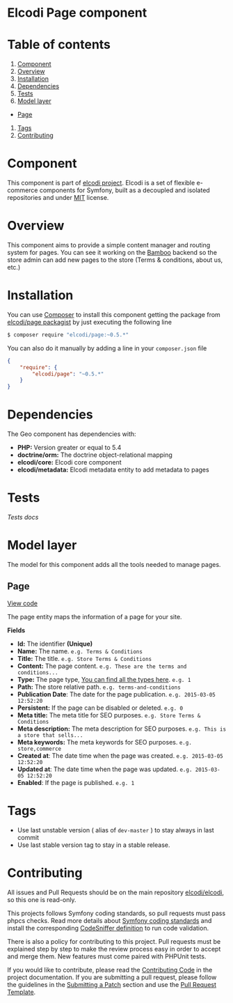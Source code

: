 Elcodi Page component
=====================

# Table of contents

1. [Component](#component)
1. [Overview](#overview)
1. [Installation](#installation)
1. [Dependencies](#dependencies)
1. [Tests](#tests)
1. [Model layer](#model-layer)
  * [Page](#page)
1. [Tags](#tags)
1. [Contributing](#contributing)

# Component

This component is part of [elcodi project](https://github.com/elcodi).
Elcodi is a set of flexible e-commerce components for Symfony, built as a
decoupled and isolated repositories and under [MIT] license.

# Overview

This component aims to provide a simple content manager and routing system for
pages.
You can see it working on the [Bamboo] backend so the store admin can add new
pages to the store (Terms & conditions, about us, etc.)

# Installation

You can use [Composer] to install this component getting the package from
[elcodi/page packagist](https://packagist.org/packages/elcodi/page) by just
executing the following line

``` bash
$ composer require "elcodi/page:~0.5.*"
```

You can also do it manually by adding a line in your `composer.json` file

``` json
{
    "require": {
        "elcodi/page": "~0.5.*"
    }
}

```

# Dependencies

The Geo component has dependencies with:
- **PHP:** Version greater or equal to 5.4
- **doctrine/orm:** The doctrine object-relational mapping
- **elcodi/core:** Elcodi core component
- **elcodi/metadata:** Elcodi metadata entity to add metadata to pages

# Tests

*Tests docs*

# Model layer

The model for this component adds all the tools needed to manage pages.

## Page

[View code](https://github.com/elcodi/Page/blob/master/Entity/Page.php)

The page entity maps the information of a page for your site.

**Fields**
- **Id:** The identifier **(Unique)**
- **Name:** The name. `e.g. Terms & Conditions`
- **Title:** The title. `e.g. Store Terms & Conditions`
- **Content:** The page content. `e.g. These are the terms and conditions...`
- **Type:** The page type,
[You can find all the types here](https://github.com/elcodi/Page/blob/master/ElcodiPageTypes.php).
`e.g. 1`
- **Path:** The store relative path. `e.g. terms-and-conditions`
- **Publication Date**: The date for the page publication. `e.g. 2015-03-05
12:52:20`
- **Persistent:** If the page can be disabled or deleted. `e.g. 0`
- **Meta title:** The meta title for SEO purposes. `e.g. Store Terms &
Conditions`
- **Meta description:** The meta description for SEO purposes. `e.g. This is a
store that sells...`
- **Meta keywords:** The meta keywords for SEO purposes. `e.g. store,commerce`
- **Created at**: The date time when the page was created. `e.g. 2015-03-05
12:52:20`
- **Updated at**: The date time when the page was updated. `e.g. 2015-03-05
12:52:20`
- **Enabled**: If the page is published. `e.g. 1`

# Tags

* Use last unstable version ( alias of `dev-master` ) to stay always in last
commit
* Use last stable version tag to stay in a stable release.

# Contributing

All issues and Pull Requests should be on the main repository
[elcodi/elcodi](https://github.com/elcodi/elcodi), so this one is read-only.

This projects follows Symfony coding standards, so pull requests must pass
phpcs checks. Read more details about
[Symfony coding standards](http://symfony.com/doc/current/contributing/code/standards.html)
and install the corresponding [CodeSniffer definition](https://github.com/escapestudios/Symfony2-coding-standard)
to run code validation.

There is also a policy for contributing to this project. Pull requests must
be explained step by step to make the review process easy in order to
accept and merge them. New features must come paired with PHPUnit tests.

If you would like to contribute, please read the [Contributing Code][1] in the
project documentation. If you are submitting a pull request, please follow the
guidelines in the [Submitting a Patch][2] section and use the
[Pull Request Template][3].

[1]: http://symfony.com/doc/current/contributing/code/index.html
[2]: http://symfony.com/doc/current/contributing/code/patches.html#check-list
[3]: http://symfony.com/doc/current/contributing/code/patches.html#make-a-pull-request
[MIT]: (http://opensource.org/licenses/MIT)
[Composer]: (https://getcomposer.org/)
[Bamboo]: https://github.com/elcodi/bamboo
